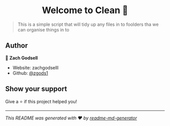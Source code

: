 <h1 align="center">Welcome to  Clean 👋</h1>
<p>
</p>

> This is a simple script that will tidy up any files in to foolders tha we can organise things in to

## Author

👤 **Zach Godsell**

* Website: zachgodselll
* Github: [@zgods1](https://github.com/zgods1)

## Show your support

Give a ⭐️ if this project helped you!

***
_This README was generated with ❤️ by [readme-md-generator](https://github.com/kefranabg/readme-md-generator)_